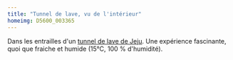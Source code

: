```yaml
---
title: "Tunnel de lave, vu de l'intérieur"
homeimg: D5600_003365
---
```

Dans les entrailles d'un [tunnel de lave de Jeju](/lieux/lavatunnel/). Une expérience fascinante, quoi que fraiche et
humide (15°C, 100 % d'humidité).